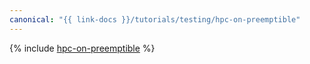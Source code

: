 ```yaml
---
canonical: "{{ link-docs }}/tutorials/testing/hpc-on-preemptible"
---
```


{% include [hpc-on-preemptible](../../_tutorials/dev/hpc-on-preemptible.md) %}